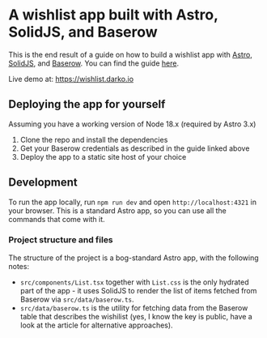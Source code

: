 # A wishlist app built with Astro, SolidJS, and Baserow

This is the end result of a guide on how to build a wishlist app with [Astro](https://astro.build), [SolidJS](https://www.solidjs.com), and [Baserow](https://baserow.io). You can find the guide [here](https://darko.io/posts/wishlist-app-with-astro-and-solid).

Live demo at: https://wishlist.darko.io

## Deploying the app for yourself

Assuming you have a working version of Node 18.x (required by Astro 3.x)

1. Clone the repo and install the dependencies
2. Get your Baserow credentials as described in the guide linked above
3. Deploy the app to a static site host of your choice

## Development

To run the app locally, run `npm run dev` and open `http://localhost:4321` in your browser. This is a standard Astro app, so you can use all the commands that come with it.

### Project structure and files

The structure of the project is a bog-standard Astro app, with the following notes:

- `src/components/List.tsx` together with `List.css` is the only hydrated part of the app - it uses SolidJS to render the list of items fetched from Baserow via `src/data/baserow.ts`.
- `src/data/baserow.ts` is the utility for fetching data from the Baserow table that describes the wishilist (yes, I know the key is public, have a look at the article for alternative approaches).






